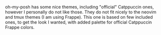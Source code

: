 oh-my-posh has some nice themes, including "official" Catppuccin ones, however I personally do not like those.
They do not fit nicely to the neovim and tmux themes (I am using Frappe).
This one is based on few included ones, to get the look I wanted, with added palette for official Catppuccin
Frappe colors.
